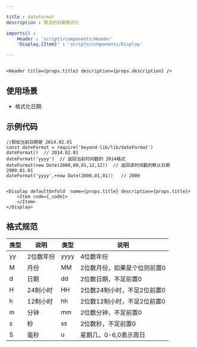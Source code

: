 ```yaml
---

title : dateFormat
description : 简洁的日期格式化

imports() : 
    Header : 'scripts/components/Header'
    'Display,{Item}' : 'scripts/components/Display'

---
```


```render html

<Header title={props.title} description={props.description} />  

```

## 使用场景

- 格式化日期



## 示例代码

```source _code
//假如当前日期是 2014.02.01
const dateFormat = require('beyond-lib/lib/dateFormat')
dateFormat()  // 2014.02.01
dateFormat('yyyy')  // 返回当前时间戳的 2014格式
dateFormat(new Date(2000,00,01,12,12))  // 返回该时间戳的默认日期 2000.01.01
dateFormat('yyyy',+new Date(2000,01,01))   // 2000

```


```render

<Display defaultUnfold  name={props.title} description={props.title}>
    <Item code={_code}>
    </Item>
</Display>

```

## 格式规范

| 类型 | 说明   |  类型 | 说明   |  
| -----| -----  | -----| -----  | 
| yy   | 2位数年份   | yyyy | 4位数年份 |  
| M    | 月份 |   MM   | 2位数月份，如果是个位则前置0 |  
| d    | 日期 |   dd   | 2位数日期，不足前置0 |  
| H    | 24制小时 | HH   | 2位数24制小时，不足2位前置0 |
| h    | 12制小时 |   hh   | 2位数12制小时，不足2位前置0 |
| m    | 分钟 |   mm   | 2位数分钟，不足前置0 |
| s    | 秒 |   ss   | 2位数秒，不足前置0 |
| S    | 毫秒 |   u    | 星期几，0-6,0表示周日 |  